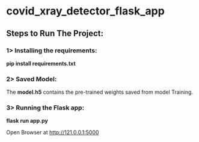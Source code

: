 # covid_xray_detector_flask_app
## Steps to Run The Project:
### 1> Installing the requirements:

<b>pip install requirements.txt</b> 

### 2> Saved Model:

The <b>model.h5</b> contains the pre-trained weights saved from model Training.

### 3> Running the Flask app:

<b> flask run app.py</b>

Open Browser at http://121.0.0.1:5000
